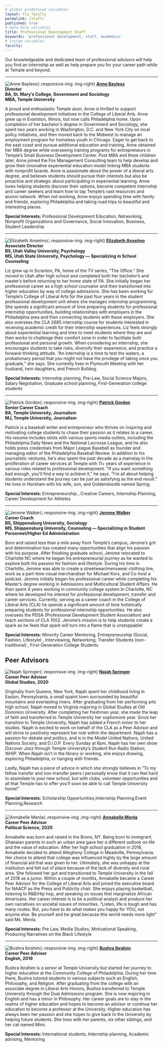 ```yaml
---
# global predefined variables
layout: tla_faculty
permalink: /staff/
published: true
# meta-data variables
title: Professional Development Staff
keywords: 'professional development, staff, academics'
# custom variables
faculty: 
---
```

Our knowledgeable and dedicated team of professional advisors will help you find an internship as well as help prepare you for your career path while at Temple and beyond.

___

![Anne Bayless]({{site.baseurl}}/media/Anne-Bayless.jpg){:.responsive-img .img-right}
**[Anne Bayless](mailto:abayless@temple.edu)**<br>
**Director**<br>
**BA, St. Mary’s College, Government and Sociology**<br>
**MBA, Temple University**<br>

A proud and enthusiastic Temple alum, Anne is thrilled to support professional development initiatives in the College of Liberal Arts.  Anne grew up in Evanston, Illinois, but now calls Philadelphia home.  Upon completion of her bachelor’s degree in Government and Sociology, she spent two years working in Washington, D.C. and New York City on local policy initiatives, and then moved back to the Midwest to manage an employment program for homeless youth in Chicago.  Eager to get back to the east coast and pursue additional education and training, Anne obtained her MBA degree while overseeing training programs for entrepreneurs in Temple’s Small Business Development Center. Post MBA and three children later, Anne joined the Fox Management Consulting team to help develop and grow their innovative experiential education model linking MBA students with nonprofit boards.   Anne is passionate about the power of a liberal arts degree, and believes students should pursue their interests but also be proactive and strategic about participating in experiential learning.  Anne loves helping students discover their options, become competent internship and career seekers and learn how to tap Temple’s vast resources and alumni network.   When not working, Anne enjoys spending time with family and friends, exploring Philadelphia and taking road trips to beautiful and interesting places.

**Special Interests:** Professional Development Education, Networking, Nonprofit Organizations and Governance, Social Innovation, Business, Student Leadership

___

![Elizabeth Anselmo]({{site.baseurl}}/media/liz_anselmo2.png){:.responsive-img .img-right}
**[Elizabeth Anselmo](mailto:elizabeth.anselmo@temple.edu)**<br>
**Associate Director**<br>
**BS, Utah Valley University, Psychology**<br>
**MS, Utah State University, Psychology — Specializing in School Counseling**<br>

Liz grew up in Scranton, PA, home of the TV series, “The Office.” She moved to Utah after high school and completed both her bachelor’s and master’s before returning to her home state of PA. She initially began her professional career as a high school counselor and then transitioned into higher education by way of college admissions. She has been working for Temple’s College of Liberal Arts for the past four years in the student professional development unit where she manages internship programming. She spends a significant amount of time preparing students for professional internship opportunities, building relationships with employers in the Philadelphia area and then connecting students with these employers. She also oversees the CLA 2685 internship course for students interested in receiving academic credit for their internship experiences. Liz feels strongly about experiential learning and tries to meet students where they are and then works to challenge their comfort zone in order to facilitate both professional and personal growth. When considering an internship, she encourages students to take risks, diversify their experience, and practice a forward-thinking attitude. “An internship is a time to test the waters, a probationary period that you might not have the privilege of taking once you graduate,” she says. She currently lives in Plymouth Meeting with her husband, twin daughters, and French Bulldog.

**Special Interests:** Internship planning, Pre-Law, Social Science Majors, Salary Negotiation, Graduate school planning, First-Generation college students

___

![Patrick Gordon]({{site.baseurl}}/media/patrick_gordon2.png){:.responsive-img .img-right}
**[Patrick Gordon](mailto:pgordon@temple.edu)**<br>
**Senior Career Coach**<br>
**BA, Temple University, Journalism**<br>
**MJ, Temple University, Journalism**

Patrick is a baseball writer and entrepreneur who thrives on inspiring and motivating college students to chase their passion as it relates to a career. His resume includes stints with various sports media outlets, including the Philadelphia Daily News and the National Lacrosse League, and he also holds press credentials from Major League Baseball as founder and managing editor of the Philadelphia Baseball Review. In addition to his journalistic ventures, he's also spent the past decade as a mainstay in the proliferation of career services at Temple with 11+ years of experience in various roles related to professional development. "If you want something bad enough, you'll find a way to achieve it," he says. "I'm all about helping students understand the journey can be just as satisfying as the end result." He lives in Horsham with his wife, son, and Goldendoodle named Spring.

**Special Interests:** Entrepreneurship , Creative Careers, Internship Planning, Career Development for Athletes

___

![Jerome Walker]({{site.baseurl}}/media/headshotjerome.jpg){:.responsive-img .img-right}
**[Jerome Walker](mailto:jwalker@temple.edu)**<br>
**Career Coach**<br>
**BS, Shippensburg University, Sociology**<br>
**MS, Shippensburg University, Counseling — Specializing in Student Personnel/Higher Ed Administration**

Born and raised less than a mile away from Temple’s campus, Jerome’s grit and determination has created many opportunities that align his passion with his purpose. After finishing graduate school, Jerome relocated to Charlotte NC where he began his entrepreneurial journey as he wanted to explore both his passion for fashion and lifestyle. During his time in Charlotte, Jerome was able to create a streetwear/menswear clothing line, work as a part-time visual merchandiser for Michael Kors, and Co-host a podcast. Jerome initially began his professional career while completing his Master’s degree working in Admissions and Multicultural Student Affairs. He then spent 4 years working in community college system In Charlotte, NC where he developed his interest for professional development, transfer and career services. Currently, serving as a career coach in the College of Liberal Arts (CLA) he spends a significant amount of time holistically preparing students for professional internship opportunities. He also oversees the PDSA (Professional Development Student Association) and teach sections of CLA 1002. Jerome’s mission is to help students create a spark as he feels that spark will turn into a flame that is unstoppable!

**Special Interests:** Minority Career Mentoring, Entrepreneurship (Social, Fashion, Lifestyle) , Interviewing, Networking, Transfer Students (non-traditional) , First-Generation College Students

## Peer Advisors 

![Najah Springer]({{site.baseurl}}/media/resizedNajah.jpg){:.responsive-img .img-right}
**[Najah Springer](mailto:najah.springer@temple.edu)**<br>
**Career Peer Advisor**<br>
**Global Studies, 2020**<br>

Originally from Queens, New York, Najah spent her childhood living in Easton, Pennsylvania, a small quaint town surrounded by beautiful mountains and everlasting rivers. After graduating from her performing arts high school, Najah moved to Virginia majoring in Global Studies at Old Dominion University. After completing her freshman year, she made the leap of faith and transferred to Temple University her sophomore year. Since her transition to Temple University, Najah has added a French minor to her studies. Najah is excited to work on behalf of the CLA as a Peer Advisor and will strive to positively represent her role within the department. Najah has a passion for debate and politics, and is in the Model United Nations, United Nations Society, and D.I.O.P. Every Sunday at 6pm, Najah has her own show _Discover Jazz_ through Temple University’s Student Run Radio Station; WHIP. When Najah isn’t in the library or working, she enjoys drawing, exploring Philadelphia, or hanging with friends.

Lastly, Najah has a piece of advice in which she strongly believes in “To my fellow transfer and non-transfer peers I personally know that it can feel hard to assimilate to your new school, but with clubs, volunteer opportunities and all that Temple has to offer you’ll soon be able to call Temple University home!”

**Special Interests:** Scholarship Opportunities,Internship Planning,Event Planning,Research

___

![Annabelle Menla]({{site.baseurl}}/media/resizedAnnabelle.jpg){:.responsive-img .img-right}
**[Annabelle Menla](mailto:amenla@temple.edu)**<br>
**Career Peer Advisor**<br>
**Political Science, 2020**<br>

Annabelle was born and raised in the Bronx, NY. Being born to immigrant, Ghanaian parents in such an urban area gave her a different outlook on life and the value of education. After her high school graduation in 2016, Annabelle decided to attend Allegheny College in Meadville, Pennsylvania. Her choice to attend that college was influenced highly by the large amount of financial aid that was given to her. Ultimately, she was unhappy at the institution and felt out of place because of the lack of diversity and rural area. She followed her gut and transitioned to Temple University in the fall of 2018 as a junior.  Within a couple of months, Annabelle became a Career Peer Advisor for the College of Liberal Arts and joined the executive board for NAACP as the Press and Publicity chair. She enjoys playing basketball, listening to R&B/Hip hop, and speaking on issues that marginalize African Americans. Her career interest is to be a political analyst and produce her own narratives on societal issues of minorities. “Listen, life is tough and has many routes. But, you have to do what makes you happy for YOU, not anyone else. Be yourself and be great because this world needs more light” said Ms. Menla. 

**Special Interests:** Pre Law, Media Studies, Motivational Speaking, Producing Narratives on the Black Lifestyle

___

![Bushra Ibrahim]({{site.baseurl}}/media/resizedBushra.jpg){:.responsive-img .img-right}
**[Bushra Ibrahim](mailto:bushra.ibrahim@temple.edu)**<br>
**Career Peer Advisor**<br>
**English, 2019**<br>

Bushra Ibrahim is a senior at Temple University but started her journey to higher education at the Community College of Philadelphia. During her time there, Bushra tutored students in various subjects such as English, Philosophy, and Religion. After graduating from the college with an associate degree in Liberal Arts Honors, Bushra transferred to Temple University through the Dual Admissions program. She is now majoring in English and has a minor in Philosophy. Her career goals are to stay in the realms of higher education and hopes to become an advisor or continue her education to become a professor at the University. Higher education has always been her passion and she hopes to give back to the University by helping future students. She lives with her parents, six other siblings, and her cat named Mimi.

**Special Interests:** International students, Internship planning, Academic advising, Mentoring
